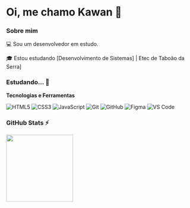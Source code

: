 # Oi, me chamo Kawan 👋

### Sobre mim

💻 Sou um desenvolvedor em estudo.

🎓 Estou estudando [Desenvolvimento de Sistemas] | Etec de Taboão da Serra]

### Estudando... 🧩

**Tecnologias e Ferramentas**

![HTML5](https://img.shields.io/badge/html5-%23E34F26.svg?style=for-the-badge&logo=html5&logoColor=white)
![CSS3](https://img.shields.io/badge/css3-%231572B6.svg?style=for-the-badge&logo=css3&logoColor=white)
![JavaScript](https://img.shields.io/badge/javascript-%23323330.svg?style=for-the-badge&logo=javascript&logoColor=%23F7DF1E)
![Git](https://img.shields.io/badge/git-%23F05033.svg?style=for-the-badge&logo=git&logoColor=white)
![GitHub](https://img.shields.io/badge/github-%23121011.svg?style=for-the-badge&logo=github&logoColor=white)
![Figma](https://img.shields.io/badge/figma-%23F24E1E.svg?style=for-the-badge&logo=figma&logoColor=white)
![VS Code](https://img.shields.io/badge/VS%20Code-0078d7.svg?style=for-the-badge&logo=visual-studio-code&logoColor=white)


### GitHub Stats ⚡
<div>
<a href="https://github.com/kawanzx">
<img height="180em" src="https://github-readme-stats.vercel.app/api/top-langs/?username=kawanzx&layout=compact&langs_count=7&theme=dracula"/>
</div>
